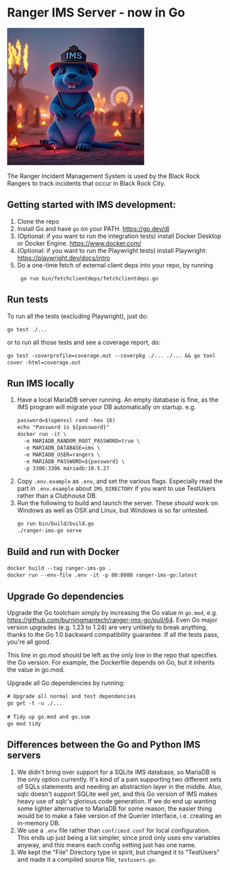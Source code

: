 # Ranger IMS Server - now in Go

![](/gopher.jpeg)

The Ranger Incident Management System is used by the Black Rock Rangers to track incidents
that occur in Black Rock City.

## Getting started with IMS development:

1. Clone the repo
2. Install Go and have `go` on your PATH. https://go.dev/dl
3. (Optional: if you want to run the integration tests) install Docker Desktop or Docker Engine. https://www.docker.com/
4. (Optional: if you want to run the Playwright tests) install Playwright: https://playwright.dev/docs/intro
5. Do a one-time fetch of external client deps into your repo, by running
   ```shell
    go run bin/fetchclientdeps/fetchclientdeps.go
   ```

## Run tests

To run all the tests (excluding Playwright), just do:

```shell
go test ./...
```

or to run all those tests and see a coverage report, do:

```shell
go test -coverprofile=coverage.out --coverpkg ./... ./... && go tool cover -html=coverage.out
```

## Run IMS locally

1. Have a local MariaDB server running. An empty database is fine, as the IMS program will
   migrate your DB automatically on startup. e.g.
   ```shell
   password=$(openssl rand -hex 16)
   echo "Password is ${password}"
   docker run -it \
     -e MARIADB_RANDOM_ROOT_PASSWORD=true \
	 -e MARIADB_DATABASE=ims \
	 -e MARIADB_USER=rangers \
	 -e MARIADB_PASSWORD=${password} \
     -p 3306:3306 mariadb:10.5.27
   ```
2. Copy `.env.example` as `.env`, and set the various flags. Especially read the part in
   `.env.example` about `IMS_DIRECTORY` if you want to use TestUsers rather than a Clubhouse DB.
3. Run the following to build and launch the server. These *should* work on Windows as well as OSX
   and Linux, but Windows is so far untested.
   ```shell
   go run bin/build/build.go
   ./ranger-ims-go serve
   ```

## Build and run with Docker

```shell
docker build --tag ranger-ims-go .
docker run --env-file .env -it -p 80:8080 ranger-ims-go:latest
```

## Upgrade Go dependencies

Upgrade the Go toolchain simply by increasing the Go value in `go.mod`, e.g. https://github.com/burningmantech/ranger-ims-go/pull/64. Even Go major version upgrades (e.g. 1.23 to 1.24) are very unlikely to break anything, thanks to the Go 1.0 backward compatibility guarantee. If all the tests pass, you're all good.

This line in go.mod should be left as the only line in the repo that specifies the Go version. For example, the Dockerfile depends on Go, but it inherits the value in go.mod.

Upgrade all Go dependencies by running:

```shell
# Upgrade all normal and test dependencies
go get -t -u ./...

# Tidy up go.mod and go.sum
go mod tidy
```

## Differences between the Go and Python IMS servers

1. We didn't bring over support for a SQLite IMS database, so MariaDB is the only option currently.
   It's kind of a pain supporting two different sets of SQLs statements and needing an abstraction layer
   in the middle. Also, sqlc doesn't support SQLite well yet, and this Go version of IMS makes heavy use
   of sqlc's glorious code generation. If we do end up wanting some lighter alternative to MariaDB for
   some reason, the easier thing would be to make a fake version of the Querier interface, i.e. creating
   an in-memory DB.
2. We use a `.env` file rather than `conf/imsd.conf` for local configuration. This ends up just being a
   lot simpler, since prod only uses env variables anyway, and this means each config setting just has
   one name.
3. We kept the "File" Directory type in spirit, but changed it to "TestUsers" and made it a compiled
   source file, `testusers.go`.

